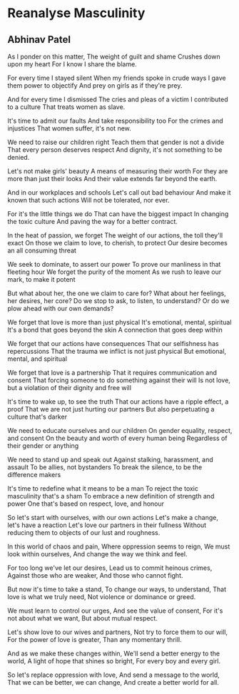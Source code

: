 # Reanalyse Masculinity

## Abhinav Patel

As I ponder on this matter,
The weight of guilt and shame
Crushes down upon my heart
For I know I share the blame.

For every time I stayed silent
When my friends spoke in crude ways
I gave them power to objectify
And prey on girls as if they're prey.

And for every time I dismissed
The cries and pleas of a victim
I contributed to a culture
That treats women as slave.

It's time to admit our faults
And take responsibility too
For the crimes and injustices
That women suffer, it's not new.

We need to raise our children right
Teach them that gender is not a divide
That every person deserves respect
And dignity, it's not something to be denied.

Let's not make girls' beauty
A means of measuring their worth
For they are more than just their looks
And their value extends far beyond the earth.

And in our workplaces and schools
Let's call out bad behaviour
And make it known that such actions
Will not be tolerated, nor ever.

For it's the little things we do
That can have the biggest impact
In changing the toxic culture
And paving the way for a better contract.

In the heat of passion, we forget
The weight of our actions, the toll they'll exact
On those we claim to love, to cherish, to protect
Our desire becomes an all consuming threat

We seek to dominate, to assert our power
To prove our manliness in that fleeting hour
We forget the purity of the moment
As we rush to leave our mark, to make it potent

But what about her, the one we claim to care for?
What about her feelings, her desires, her core?
Do we stop to ask, to listen, to understand?
Or do we plow ahead with our own demands?

We forget that love is more than just physical
It's emotional, mental, spiritual
It's a bond that goes beyond the skin
A connection that goes deep within

We forget that our actions have consequences
That our selfishness has repercussions
That the trauma we inflict is not just physical
But emotional, mental, and spiritual

We forget that love is a partnership
That it requires communication and consent
That forcing someone to do something against their will
Is not love, but a violation of their dignity and free will

It's time to wake up, to see the truth
That our actions have a ripple effect, a proof
That we are not just hurting our partners
But also perpetuating a culture that's darker

We need to educate ourselves and our children
On gender equality, respect, and consent
On the beauty and worth of every human being
Regardless of their gender or anything

We need to stand up and speak out
Against stalking, harassment, and assault
To be allies, not bystanders
To break the silence, to be the difference makers

It's time to redefine what it means to be a man
To reject the toxic masculinity that's a sham
To embrace a new definition of strength and power
One that's based on respect, love, and honour

So let's start with ourselves, with our own actions
Let's make a change, let's have a reaction
Let's love our partners in their fullness
Without reducing them to objects of our lust and roughness.

In this world of chaos and pain,
Where oppression seems to reign,
We must look within ourselves,
And change the way we think and feel.

For too long we've let our desires,
Lead us to commit heinous crimes,
Against those who are weaker,
And those who cannot fight.

But now it's time to take a stand,
To change our ways, to understand,
That love is what we truly need,
Not violence or dominance or greed.

We must learn to control our urges,
And see the value of consent,
For it's not about what we want,
But about mutual respect.

Let's show love to our wives and partners,
Not try to force them to our will,
For the power of love is greater,
Than any momentary thrill.

And as we make these changes within,
We'll send a better energy to the world,
A light of hope that shines so bright,
For every boy and every girl.

So let's replace oppression with love,
And send a message to the world,
That we can be better, we can change,
And create a better world for all.

